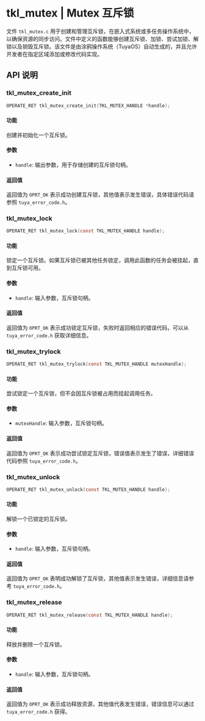 # tkl_mutex | Mutex 互斥锁

文件 `tkl_mutex.c` 用于创建和管理互斥锁，在嵌入式系统或多任务操作系统中，以确保资源的同步访问。文件中定义的函数能够创建互斥锁、加锁、尝试加锁、解锁以及销毁互斥锁。该文件是由涂鸦操作系统（TuyaOS）自动生成的，并且允许开发者在指定区域添加或修改代码实现。

## API 说明

### tkl_mutex_create_init

```c
OPERATE_RET tkl_mutex_create_init(TKL_MUTEX_HANDLE *handle);
```

#### 功能

创建并初始化一个互斥锁。

#### 参数

- `handle`: 输出参数，用于存储创建的互斥锁句柄。

#### 返回值

返回值为 `OPRT_OK` 表示成功创建互斥锁，其他值表示发生错误，具体错误代码请参照 `tuya_error_code.h`。

### tkl_mutex_lock

```c
OPERATE_RET tkl_mutex_lock(const TKL_MUTEX_HANDLE handle);
```

#### 功能

锁定一个互斥锁。如果互斥锁已被其他任务锁定，调用此函数的任务会被挂起，直到互斥锁可用。

#### 参数

- `handle`: 输入参数，互斥锁句柄。

#### 返回值

返回值为 `OPRT_OK` 表示成功锁定互斥锁，失败时返回相应的错误代码，可以从 `tuya_error_code.h` 获取详细信息。

### tkl_mutex_trylock

```c
OPERATE_RET tkl_mutex_trylock(const TKL_MUTEX_HANDLE mutexHandle);
```

#### 功能

尝试锁定一个互斥锁，但不会因互斥锁被占用而挂起调用任务。

#### 参数

- `mutexHandle`: 输入参数，互斥锁句柄。

#### 返回值

返回值为 `OPRT_OK` 表示成功尝试锁定互斥锁，错误值表示发生了错误，详细错误代码参照 `tuya_error_code.h`。

### tkl_mutex_unlock

```c
OPERATE_RET tkl_mutex_unlock(const TKL_MUTEX_HANDLE handle);
```

#### 功能

解锁一个已锁定的互斥锁。

#### 参数

- `handle`: 输入参数，互斥锁句柄。

#### 返回值

返回值为 `OPRT_OK` 表明成功解锁了互斥锁，其他值表示发生错误，详细信息请参考 `tuya_error_code.h`。

### tkl_mutex_release

```c
OPERATE_RET tkl_mutex_release(const TKL_MUTEX_HANDLE handle);
```

#### 功能

释放并删除一个互斥锁。

#### 参数

- `handle`: 输入参数，互斥锁句柄。

#### 返回值

返回值为 `OPRT_OK` 表示成功释放资源，其他值代表发生错误，错误信息可以通过 `tuya_error_code.h` 获得。
